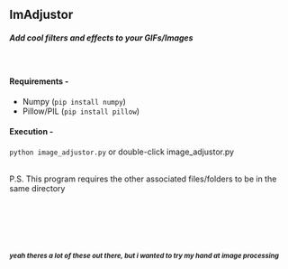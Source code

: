 ## ImAdjustor
##### _Add cool filters and effects to your GIFs/Images_  
<br>

#### Requirements -
- Numpy (`pip install numpy`)
- Pillow/PIL (`pip install pillow`)

#### Execution -
`python image_adjustor.py` or double-click image_adjustor.py

<br>
P.S. This program requires the other associated files/folders to be in the same directory

<br>
<br>
<br>
<br>
<br>
<br>

##### <sup>yeah theres a lot of these out there, but i wanted to try my hand at image processing</sup>

